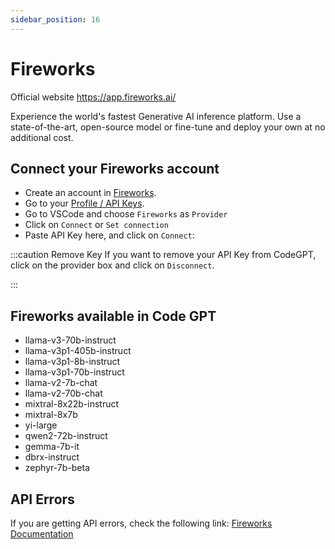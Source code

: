 ```yaml
---
sidebar_position: 16
---
```


# Fireworks
Official website https://app.fireworks.ai/

Experience the world's fastest Generative AI inference platform. Use a state-of-the-art, open-source model or fine-tune and deploy your own at no additional cost.

## Connect your Fireworks account
- Create an account in [Fireworks](https://app.fireworks.ai/login).
- Go to your [Profile / API Keys](https://app.fireworks.ai/users?tab=apps).
- Go to VSCode and choose `Fireworks` as `Provider`
- Click on `Connect` or `Set connection`
- Paste API Key here, and click on `Connect`:
  


  
:::caution Remove Key
If you want to remove your API Key from CodeGPT, click on the provider box and click on `Disconnect`.



:::

## Fireworks available in Code GPT
- llama-v3-70b-instruct
- llama-v3p1-405b-instruct
- llama-v3p1-8b-instruct
- llama-v3p1-70b-instruct
- llama-v2-7b-chat
- llama-v2-70b-chat
- mixtral-8x22b-instruct
- mixtral-8x7b
- yi-large
- qwen2-72b-instruct
- gemma-7b-it
- dbrx-instruct
- zephyr-7b-beta

## API Errors
If you are getting API errors, check the following link: [Fireworks Documentation](https://readme.fireworks.ai/docs)

